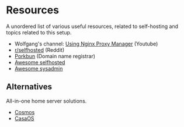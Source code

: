 # Resources
A unordered list of various useful resources, related to self-hosting and topics related to this setup.

- Wolfgang's channel: [Using Nginx Proxy Manager](https://www.youtube.com/watch?v=qlcVx-k-02E) (Youtube)
- [r/selfhosted](https://www.reddit.com/r/selfhosted/) (Reddit)
- [Porkbun](https://porkbun.com/) (Domain name registrar)
- [Awesome selfhosted](https://github.com/awesome-selfhosted/awesome-selfhosted)
- [Awesome sysadmin](https://github.com/awesome-foss/awesome-sysadmin)

## Alternatives
All-in-one home server solutions.
- [Cosmos](https://github.com/azukaar/Cosmos-Server)
- [CasaOS](https://casaos.io/)
